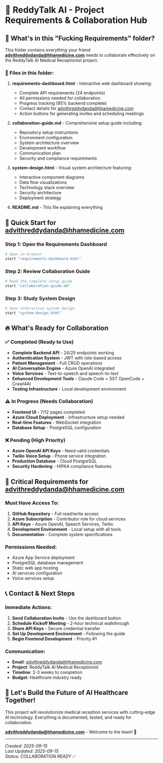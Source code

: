 # 🚀 ReddyTalk AI - Project Requirements & Collaboration Hub

## 📁 What's in this "Fucking Requirements" folder?

This folder contains everything your friend **advithreddydanda@hhamedicine.com** needs to collaborate effectively on the ReddyTalk AI Medical Receptionist project.

### 📄 Files in this folder:

1. **requirements-dashboard.html** - Interactive web dashboard showing:
   - Complete API requirements (24 endpoints)
   - All permissions needed for collaboration
   - Progress tracking (95% backend complete)
   - Contact details for advithreddydanda@hhamedicine.com
   - Action buttons for generating invites and scheduling meetings

2. **collaboration-guide.md** - Comprehensive setup guide including:
   - Repository setup instructions
   - Environment configuration
   - System architecture overview
   - Development workflow
   - Communication plan
   - Security and compliance requirements

3. **system-design.html** - Visual system architecture featuring:
   - Interactive component diagrams
   - Data flow visualizations
   - Technology stack overview
   - Security architecture
   - Deployment strategy

4. **README.md** - This file explaining everything

## 🎯 Quick Start for advithreddydanda@hhamedicine.com

### Step 1: Open the Requirements Dashboard
```bash
# Open in browser
start "requirements-dashboard.html"
```

### Step 2: Review Collaboration Guide
```bash
# Read the complete setup guide
start "collaboration-guide.md"
```

### Step 3: Study System Design
```bash
# Open interactive system design
start "system-design.html"
```

## 🔥 What's Ready for Collaboration

### ✅ Completed (Ready to Use)
- **Complete Backend API** - 24/25 endpoints working
- **Authentication System** - JWT with role-based access
- **Patient Management** - Full CRUD operations
- **AI Conversation Engine** - Azure OpenAI integrated
- **Voice Services** - Text-to-speech and speech-to-text
- **Enhanced Development Tools** - Claude Code + SST OpenCode + Crawl4AI
- **Testing Infrastructure** - Local development environment

### ⚠️ In Progress (Needs Collaboration)
- **Frontend UI** - 7/12 pages completed
- **Azure Cloud Deployment** - Infrastructure setup needed
- **Real-time Features** - WebSocket integration
- **Database Setup** - PostgreSQL configuration

### ❌ Pending (High Priority)
- **Azure OpenAI API Keys** - Need valid credentials
- **Twilio Voice Setup** - Phone service integration
- **Production Database** - Cloud PostgreSQL
- **Security Hardening** - HIPAA compliance features

## 🔑 Critical Requirements for advithreddydanda@hhamedicine.com

### Must Have Access To:
1. **GitHub Repository** - Full read/write access
2. **Azure Subscription** - Contributor role for cloud services
3. **API Keys** - Azure OpenAI, Speech Services, Twilio
4. **Development Environment** - Local setup with all tools
5. **Documentation** - Complete system specifications

### Permissions Needed:
- Azure App Service deployment
- PostgreSQL database management
- Static web app hosting
- AI services configuration
- Voice services setup

## 📞 Contact & Next Steps

### Immediate Actions:
1. **Send Collaboration Invite** - Use the dashboard button
2. **Schedule Kickoff Meeting** - 2-hour technical walkthrough
3. **Share API Keys** - Secure credential transfer
4. **Set Up Development Environment** - Following the guide
5. **Begin Frontend Development** - Priority #1

### Communication:
- **Email**: advithreddydanda@hhamedicine.com
- **Project**: ReddyTalk AI Medical Receptionist
- **Timeline**: 2-3 weeks to completion
- **Budget**: Healthcare industry ready

## 🎉 Let's Build the Future of AI Healthcare Together!

This project will revolutionize medical reception services with cutting-edge AI technology. Everything is documented, tested, and ready for collaboration.

**advithreddydanda@hhamedicine.com** - Welcome to the team! 🚀

---

*Created: 2025-09-15*  
*Last Updated: 2025-09-15*  
*Status: COLLABORATION READY* ✅